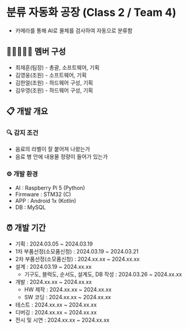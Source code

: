 # 분류 자동화 공장 (Class 2 / Team 4)
- 카메라를 통해 AI로 물체를 검사하여 자동으로 분류함
## 👨🏻‍🤝‍👨🏻 멤버 구성
- 최재훈(팀장) - 총괄, 소프트웨어, 기획
- 김영웅(조원) - 소프트웨어, 기획
- 김한얼(조원) - 하드웨어 구성, 기획
- 김우영(조원) - 하드웨어 구성, 기획
## 📋 개발 개요
### 🔍 감지 조건
- 음료의 라벨이 잘 붙어져 나왔는가
- 음료 병 안에 내용물 정량이 들어가 있는가
### ⚙ 개발 환경
- AI : Raspberry Pi 5 (Python)
- Firmware : STM32 (C)
- APP : Android 1x (Kotlin)
- DB : MySQL
## ⏰ 개발 기간
- 기획 : 2024.03.05 ~ 2024.03.19
- 1차 부품선정(소모품신청) : 2024.03.19 ~ 2024.03.21
- 2차 부품선정(소모품신청) : 2024.xx.xx ~ 2024.xx.xx
- 설계 : 2024.03.19 ~ 2024.xx.xx
  - 기구도, 블럭도, 순서도, 설계도, DB 작성 : 2024.03.26 ~ 2024.xx.xx
- 개발 : 2024.xx.xx ~ 2024.xx.xx
  - HW 제작 : 2024.xx.xx ~ 2024.xx.xx
  - SW 코딩 : 2024.xx.xx ~ 2024.xx.xx
- 테스트 : 2024.xx.xx ~ 2024.xx.xx
- 디버깅 : 2024.xx.xx ~ 2024.xx.xx
- 전시 및 시연 : 2024.xx.xx ~ 2024.xx.xx
